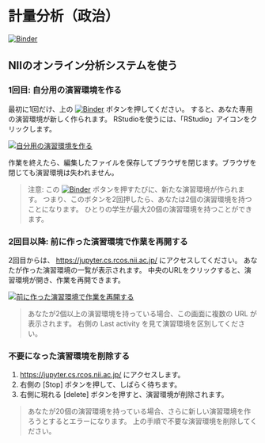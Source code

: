 # 計量分析（政治）

[![Binder](https://binder.cs.rcos.nii.ac.jp/badge_logo.svg)](https://binder.cs.rcos.nii.ac.jp/v2/gh/ikfj/ma-keiryo/master)

## NIIのオンライン分析システムを使う

### 1回目: 自分用の演習環境を作る

最初に1回だけ、上の [![Binder](https://binder.cs.rcos.nii.ac.jp/badge_logo.svg)](https://binder.cs.rcos.nii.ac.jp/v2/gh/ikfj/ma-keiryo/master) ボタンを押してください。
すると、あなた専用の演習環境が新しく作られます。
RStudioを使うには、「RStudio」アイコンをクリックします。

[![自分用の演習環境を作る](https://meatwiki.nii.ac.jp/confluence/download/attachments/88608282/2024-04-04_16_12_12.png)](https://meatwiki.nii.ac.jp/confluence/download/attachments/88608282/2024-04-04_16_12_12.png)

作業を終えたら、編集したファイルを保存してブラウザを閉じます。ブラウザを閉じても演習環境は失われません。

> 注意: この [![Binder](https://binder.cs.rcos.nii.ac.jp/badge_logo.svg)](https://binder.cs.rcos.nii.ac.jp/v2/gh/ikfj/ma-keiryo/master) ボタンを押すたびに、新たな演習環境が作られます。
> つまり、このボタンを2回押したら、あなたは2個の演習環境を持つことになります。
> ひとりの学生が最大20個の演習環境を持つことができます。

### 2回目以降: 前に作った演習環境で作業を再開する

2回目からは、 https://jupyter.cs.rcos.nii.ac.jp/ にアクセスしてください。
あなたが作った演習環境の一覧が表示されます。
中央のURLをクリックすると、演習環境が開き、作業を再開できます。

[![前に作った演習環境で作業を再開する](https://meatwiki.nii.ac.jp/confluence/download/attachments/67614937/%E7%94%BB%E9%9D%A26.png)](https://meatwiki.nii.ac.jp/confluence/download/attachments/67614937/%E7%94%BB%E9%9D%A26.png)

> あなたが2個以上の演習環境を持っている場合、この画面に複数の URL が表示されます。
> 右側の Last activity を見て演習環境を区別してください。

### 不要になった演習環境を削除する

1. https://jupyter.cs.rcos.nii.ac.jp/ にアクセスします。
1. 右側の [Stop] ボタンを押して、しばらく待ちます。
1. 右側に現れる [delete] ボタンを押すと、演習環境が削除されます。

> あなたが20個の演習環境を持っている場合、さらに新しい演習環境を作ろうとするとエラーになります。
> 上の手順で不要な演習環境を削除してください。
